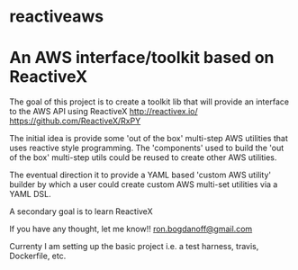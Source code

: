 # reactiveaws
An AWS interface/toolkit based on ReactiveX
===========================================

The goal of this project is to create a toolkit lib that will provide an interface to the AWS API using ReactiveX http://reactivex.io/ https://github.com/ReactiveX/RxPY

The initial idea is provide some 'out of the box' multi-step AWS utilities that uses reactive style programming.  The 'components' used to build the 'out of the box' multi-step utils could be reused to create other AWS utilities.

The eventual direction it to provide a YAML based 'custom AWS utility' builder by which a user could create custom AWS multi-set utilities via a YAML DSL.

A secondary goal is to learn ReactiveX 

If you have any thought, let me know!! ron.bogdanoff@gmail.com

Currenty I am setting up the basic project i.e. a test harness, travis, Dockerfile, etc.

